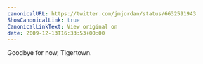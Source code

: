 ```yaml
---
canonicalURL: https://twitter.com/jmjordan/status/6632591943
ShowCanonicalLink: true
CanonicalLinkText: View original on
date: 2009-12-13T16:33:53+00:00
---
```

Goodbye for now, Tigertown.